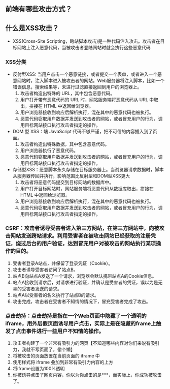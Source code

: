 ## 前端有哪些攻击方式？


## 什么是XSS攻击？
* XSS(Cross-Site Scripting，跨站脚本攻击)是一种代码注入攻击。攻击者在目标网站上注入恶意代码，当被攻击者登陆网站时就会执行这些恶意代码

### XSS分类
* 反射型XSS: 当用户点击一个恶意链接，或者提交一个表单，或者进入一个恶意网站时，注入脚本进入被攻击者的网站。Web服务器将注入脚本，比如一个错误信息，搜索结果等，未进行过滤直接返回到用户的浏览器上。
  1. 攻击者构造出特殊的 URL，其中包含恶意代码。
  2. 用户打开带有恶意代码的 URL 时，网站服务端将恶意代码从 URL 中取出，拼接在 HTML 中返回给浏览器。
  3. 用户浏览器接收到响应后解析执行，混在其中的恶意代码也被执行。
  4. 恶意代码窃取用户数据并发送到攻击者的网站，或者冒充用户的行为，调用目标网站接口执行攻击者指定的操作。
* DOM 型 XSS：端 JavaScript 代码不够严谨，把不可信的内容插入到了页面。
  1. 攻击者构造出特殊数据，其中包含恶意代码。
  2. 用户浏览器执行了恶意代码。
  3. 恶意代码窃取用户数据并发送到攻击者的网站，或者冒充用户的行为，调用目标网站接口执行攻击者指定的操作。
* 存储型XSS：恶意脚本永久存储在目标服务器上。当浏览器请求数据时，脚本从服务器传回并执行，影响范围比反射型和DOM型XSS更大
  1. 攻击者将恶意代码提交到目标网站的数据库中。
  2. 用户打开目标网站时，网站服务端将恶意代码从数据库取出，拼接在 HTML 中返回给浏览器。
  3. 用户浏览器接收到响应后解析执行，混在其中的恶意代码也被执行。
  4. 恶意代码窃取用户数据并发送到攻击者的网站，或者冒充用户的行为，调用目标网站接口执行攻击者指定的操作。

### CSRF：攻击者诱导受害者进入第三方网站，在第三方网站中，向被攻击网站发送跨站请求。利用受害者在被攻击网站已经获取的注册凭证，绕过后台的用户验证，达到冒充用户对被攻击的网站执行某项操作的目的。
  1. 受害者登录A站点，并保留了登录凭证（Cookie）。
  2. 攻击者诱导受害者访问了站点B。
  3. 站点B向站点A发送了一个请求，浏览器会默认携带站点A的Cookie信息。
  4. 站点A接收到请求后，对请求进行验证，并确认是受害者的凭证，误以为是无辜的受害者发送的请求。
  5. 站点A以受害者的名义执行了站点B的请求。
  6. 攻击完成，攻击者在受害者不知情的情况下，冒充受害者完成了攻击。

### 点击劫持：点击劫持是指在一个Web页面中隐藏了一个透明的iframe，用外层假页面诱导用户点击，实际上是在隐藏的frame上触发了点击事件进行一些用户不知情的操作。
  1. 攻击者构建了一个非常有吸引力的网页【不知道哪些内容对你们来说有吸引力，我就不写页面了，偷个懒】
  2. 将被攻击的页面放置在当前页面的 iframe 中
  3. 使用样式将 iframe 叠加到非常有吸引力内容的上方
  4. 将iframe设置为100%透明
  5. 你被诱导点击了网页内容，你以为你点击的是***，而实际上，你成功被攻击了。
